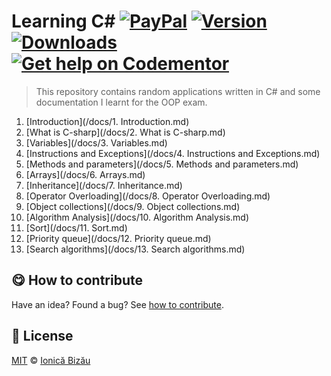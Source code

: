 
# Learning C#  [![PayPal](https://img.shields.io/badge/%24-paypal-f39c12.svg)][paypal-donations] [![Version](https://img.shields.io/npm/v/learning-c-sharp.svg)](https://www.npmjs.com/package/learning-c-sharp) [![Downloads](https://img.shields.io/npm/dt/learning-c-sharp.svg)](https://www.npmjs.com/package/learning-c-sharp) [![Get help on Codementor](https://cdn.codementor.io/badges/get_help_github.svg)](https://www.codementor.io/johnnyb?utm_source=github&utm_medium=button&utm_term=johnnyb&utm_campaign=github)

> This repository contains random applications written in C# and some documentation I learnt for the OOP exam.


 1. [Introduction](/docs/1. Introduction.md)
 2. [What is C-sharp](/docs/2. What is C-sharp.md)
 3. [Variables](/docs/3. Variables.md)
 4. [Instructions and Exceptions](/docs/4. Instructions and Exceptions.md)
 5. [Methods and parameters](/docs/5. Methods and parameters.md)
 6. [Arrays](/docs/6. Arrays.md)
 7. [Inheritance](/docs/7. Inheritance.md)
 8. [Operator Overloading](/docs/8. Operator Overloading.md)
 9. [Object collections](/docs/9. Object collections.md)
 10. [Algorithm Analysis](/docs/10. Algorithm Analysis.md)
 11. [Sort](/docs/11. Sort.md)
 12. [Priority queue](/docs/12. Priority queue.md)
 13. [Search algorithms](/docs/13. Search algorithms.md)


## :yum: How to contribute
Have an idea? Found a bug? See [how to contribute][contributing].


## :scroll: License

[MIT][license] © [Ionică Bizău][website]

[paypal-donations]: https://www.paypal.com/cgi-bin/webscr?cmd=_s-xclick&hosted_button_id=RVXDDLKKLQRJW
[donate-now]: http://i.imgur.com/6cMbHOC.png

[license]: http://showalicense.com/?fullname=Ionic%C4%83%20Biz%C4%83u%20%3Cbizauionica%40gmail.com%3E%20(http%3A%2F%2Fionicabizau.net)&year=2014#license-mit
[website]: http://ionicabizau.net
[contributing]: /CONTRIBUTING.md
[docs]: /DOCUMENTATION.md
